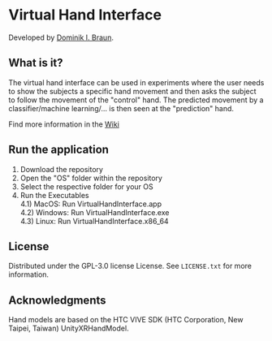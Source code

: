# Virtual Hand Interface
Developed by [Dominik I. Braun](https://github.com/Daserym/).

## What is it?
The virtual hand interface can be used in experiments where the user needs to show the subjects a specific hand movement and then asks the subject to follow the movement of the "control" hand. The predicted movement by a classifier/machine learning/... is then seen at the "prediction" hand. 

Find more information in the [Wiki](https://github.com/NsquaredLab/Virtual-Hand-Interface/wiki)

## Run the application
1) Download the repository 
2) Open the "OS" folder within the repository
3) Select the respective folder for your OS
4) Run the Executables <br>
4.1) MacOS: Run VirtualHandInterface.app <br>
4.2) Windows: Run VirtualHandInterface.exe <br>
4.3) Linux: Run VirtualHandInterface.x86_64 <br>

## License
Distributed under the GPL-3.0 license License. See `LICENSE.txt` for more information. 

## Acknowledgments
Hand models are based on the HTC VIVE SDK (HTC Corporation, New Taipei, Taiwan) UnityXRHandModel.
